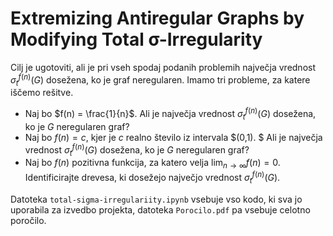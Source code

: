 # Extremizing Antiregular Graphs by Modifying Total σ-Irregularity

Cilj je ugotoviti, ali je pri vseh spodaj podanih problemih največja vrednost $\sigma_t^{f(n)}(G)$ dosežena, ko je graf neregularen.
Imamo tri probleme, za katere iščemo rešitve.
- Naj bo $f(n) = \frac{1}{n}$. Ali je največja vrednost $\sigma_t^{f(n)}(G)$ dosežena, ko je $G$ neregularen graf?
- Naj bo $f(n) = c$, kjer je $c$ realno število iz intervala $(0,1). $ Ali je največja vrednost $\sigma_t^{f(n)}(G)$ 
dosežena, ko je $G$ neregularen graf?
- Naj bo $f(n)$ pozitivna funkcija, za katero velja $\lim_{n \to \infty} f(n) = 0.$ Identificirajte drevesa, ki dosežejo največjo vrednost $\sigma_t^{f(n)}(G).$

Datoteka `total-sigma-irregulariity.ipynb` vsebuje vso kodo, ki sva jo uporabila za izvedbo projekta, datoteka `Porocilo.pdf` pa vsebuje celotno poročilo.
